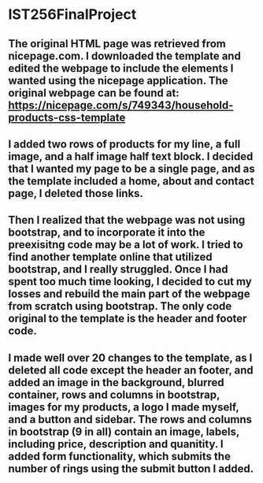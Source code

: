 # IST256FinalProject

## The original HTML page was retrieved from nicepage.com. I downloaded the template and edited the webpage to include the elements I wanted using the nicepage application. The original webpage can be found at: https://nicepage.com/s/749343/household-products-css-template 

## I added two rows of products for my line, a full image, and a half image half text block. I decided that I wanted my page to be a single page, and as the template included a home, about and contact page, I deleted those links. 

## Then I realized that the webpage was not using bootstrap, and to incorporate it into the preexisitng code may be a lot of work. I tried to find another template online that utilized bootstrap, and I really struggled. Once I had spent too much time looking, I decided to cut my losses and rebuild the main part of the webpage from scratch using bootstrap. The only code original to the template is the header and footer code.

## I made well over 20 changes to the template, as I deleted all code except the header an footer, and added an image in the background, blurred container, rows and columns in bootstrap, images for my products, a logo I made myself, and a button and sidebar. The rows and columns in bootstrap (9 in all) contain an image, labels, including price, description and quanitity. I added form functionality, which submits the number of rings using the submit button I added.

